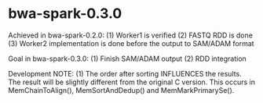 bwa-spark-0.3.0
===============
Achieved in bwa-spark-0.2.0:
(1) Worker1 is verified
(2) FASTQ RDD is done
(3) Worker2 implementation is done before the output to SAM/ADAM format

Goal in bwa-spark-0.3.0:
(1) Finish SAM/ADAM output
(2) RDD integration

Development NOTE:
(1) The order after sorting INFLUENCES the results. The result will be slightly different from the original C version.
    This occurs in MemChainToAlign(), MemSortAndDedup() and MemMarkPrimarySe().
